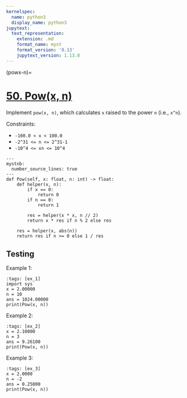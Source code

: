 ```yaml
---
kernelspec:
  name: python3
  display_name: python3
jupytext:
  text_representation:
    extension: .md
    format_name: myst
    format_version: '0.13'
    jupytext_version: 1.13.8
---
```


(powx-n)=
# [50. Pow(x, n)](https://leetcode.com/problems/powx-n/)

Implement `pow(x, n)`, which calculates `x` raised to the power `n` (i.e., `x^n`).

Constraints:

- `-100.0 < x < 100.0`
- `-2^31 <= n <= 2^31-1`
- `-10^4 <= xn <= 10^4`

```{code-cell} ipython3
---
mystnb:
  number_source_lines: true
---
def Pow(self, x: float, n: int) -> float:
    def helper(x, n):
        if x == 0:
            return 0
        if n == 0:
            return 1

        res = helper(x * x, n // 2)
        return x * res if n % 2 else res

    res = helper(x, abs(n))
    return res if n >= 0 else 1 / res
```

## Testing

Example 1:
```{code-cell} ipython3
:tags: [ex_1]
import sys
x = 2.00000
n = 10
ans = 1024.00000
print(Pow(x, n))
```

Example 2:
```{code-cell} ipython3
:tags: [ex_2]
x = 2.10000
n = 3
ans = 9.26100
print(Pow(x, n))
```

Example 3:
```{code-cell} ipython3
:tags: [ex_3]
x = 2.0000
n = -2
ans = 0.25000
print(Pow(x, n))
```
